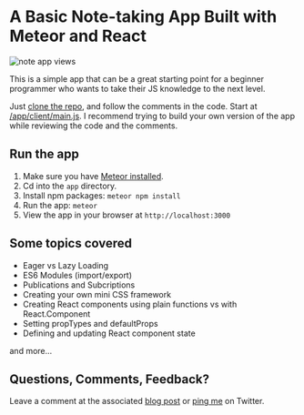 # A Basic Note-taking App Built with Meteor and React

![note app views](https://cloud.githubusercontent.com/assets/819213/16540828/f38cfbee-403f-11e6-993d-683a5da0a298.png)

This is a simple app that can be a great starting point for a beginner programmer who wants to take their JS knowledge to the next level.

Just [clone the repo](https://help.github.com/articles/cloning-a-repository/), and follow the comments in the code. Start at [/app/client/main.js](https://github.com/CodeChron/meteor-react-tutorial-notes-app/blob/master/app/client/main.js).  I recommend trying to build your own version of the app while reviewing the code and the comments.


## Run the app
1. Make sure you have [Meteor installed](https://www.meteor.com/install).
2. Cd into the ``app`` directory.
2. Install npm packages: ```meteor npm install```
3. Run the app: ```meteor```
4. View the app in your browser at ```http://localhost:3000```

## Some topics covered
- Eager vs Lazy Loading
- ES6 Modules (import/export)
- Publications and Subcriptions
- Creating your own mini CSS framework
- Creating React components using plain functions vs with React.Component
- Setting propTypes and defaultProps
- Defining and updating React component state

and more...


## Questions, Comments, Feedback?
Leave a comment at the associated [blog post](http://coderchronicles.org/2016/06/10/build-a-simple-note-taking-app-with-meteor-and-react/) or [ping me](https://twitter.com/codechron) on Twitter.
